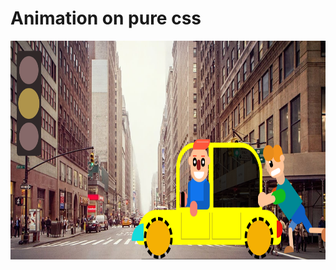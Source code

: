 # Animation on pure css

<p align="center">
  <img src="img/Screenshot_1.png" alt="Image 1" width="800" height="350">
</p>
